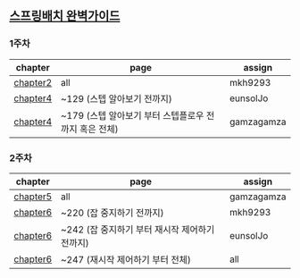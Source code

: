 ## [스프링배치 완벽가이드](http://www.yes24.com/product/goods/99422216)

### 1주차

|chapter|page|assign|
|---|---|---|
|[chapter2](https://github.com/LatsStudy/spring_batch/blob/main/chapter2/spring_batch.md)|all|mkh9293|
|[chapter4](https://github.com/LatsStudy/spring_batch/blob/main/chapter4/job.md)|~129 (스텝 알아보기 전까지) |eunsolJo|
|[chapter4](https://github.com/LatsStudy/spring_batch/blob/main/chapter4/step.md)|~179 (스텝 알아보기 부터 스텝플로우 전까지 혹은 전체) |gamzagamza|


### 2주차

|chapter|page|assign|
|---|---|---|
|[chapter5]()|all|gamzagamza|
|[chapter6]()|~220 (잡 중지하기 전까지) |mkh9293|
|[chapter6]()|~242 (잡 중지하기 부터 재시작 제어하기 전까지) |eunsolJo|
|[chapter6]()|~247 (재시작 제어하기 부터 전체) |all|